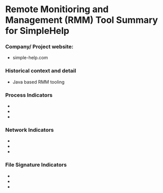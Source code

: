 # Remote Monitioring and Management (RMM) Tool Summary for SimpleHelp

### Company/ Project website:
- simple-help.com

### Historical context and detail
- Java based RMM tooling

### Process Indicators
- 
- 
- 

### Network Indicators
- 
- 
-

### File Signature Indicators
- 
-
-
